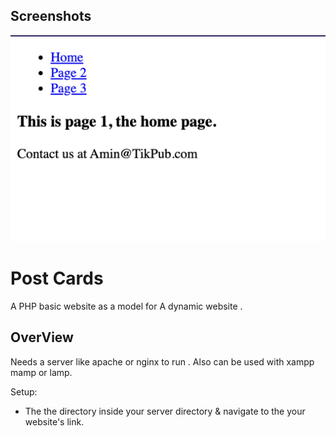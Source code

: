 ## Screenshots

![Screenshot1](screenshot.png)

# Post Cards

A PHP basic website as a model for A dynamic website . 

## OverView

Needs a server like apache or nginx to run . Also can be used with xampp mamp or lamp. 


Setup:

- The the directory inside your server directory & navigate to the your website's link. 

